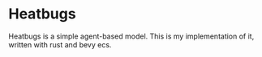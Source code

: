# Heatbugs

Heatbugs is a simple agent-based model. This is my implementation of it, written with rust and bevy ecs.
